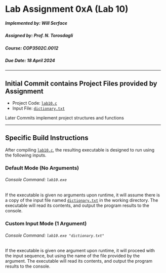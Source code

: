 # Lab Assignment 0xA (Lab 10)
##### Implemented by: Will Serface
##### Assigned by: Prof. N. Torosdagli
##### Course: COP3502C.0012
##### Due Date: 18 April 2024

---

## Initial Commit contains Project Files provided by Assignment
- Project Code: [`lab10.c`](./lab10.c)
- Input File: [`dictionary.txt`](./dictionary.txt)

Later Commits implement project structures and functions

---

## Specific Build Instructions

After compiling [`lab10.c`](./lab10.c), the resulting executable is designed to run
using the following inputs.

### Default Mode (No Arguments)

###### Console Command: `lab10.exe`

If the executable is given no arguments upon runtime, it will assume there is a copy of 
the input file named [`dictionary.txt`](./dictionary.txt) in the working directory.
The executable will read its contents, and output the program results to the console.

### Custom Input Mode (1 Argument)

###### Console Command: `lab10.exe "dictionary.txt"`

If the executable is given one argument upon runtime, it will proceed with the input
sequence, but using the name of the file provided by the argument.
The executable will read its contents, and output the program results to the console.